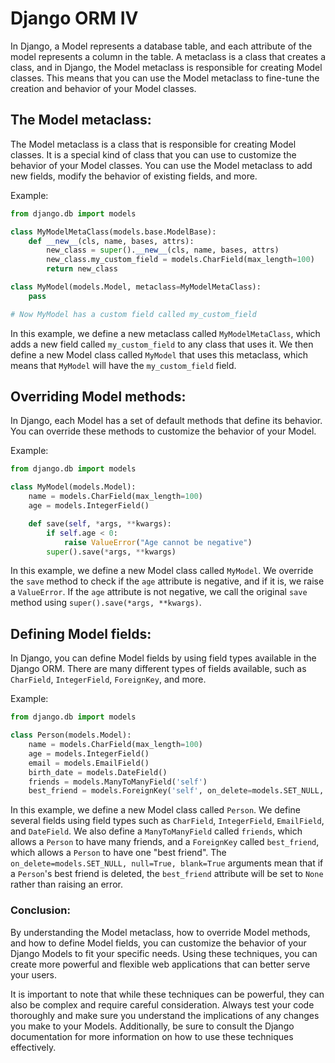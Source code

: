 # Django ORM IV

In Django, a Model represents a database table, and each attribute of the model represents a column in the table. A metaclass is a class that creates a class, and in Django, the Model metaclass is responsible for creating Model classes. This means that you can use the Model metaclass to fine-tune the creation and behavior of your Model classes.

## The Model metaclass:

The Model metaclass is a class that is responsible for creating Model classes. It is a special kind of class that you can use to customize the behavior of your Model classes. You can use the Model metaclass to add new fields, modify the behavior of existing fields, and more.

Example:

```python
from django.db import models

class MyModelMetaClass(models.base.ModelBase):
    def __new__(cls, name, bases, attrs):
        new_class = super().__new__(cls, name, bases, attrs)
        new_class.my_custom_field = models.CharField(max_length=100)
        return new_class

class MyModel(models.Model, metaclass=MyModelMetaClass):
    pass

# Now MyModel has a custom field called my_custom_field
```

In this example, we define a new metaclass called `MyModelMetaClass`, which adds a new field called `my_custom_field` to any class that uses it. We then define a new Model class called `MyModel` that uses this metaclass, which means that `MyModel` will have the `my_custom_field` field.

## Overriding Model methods:

In Django, each Model has a set of default methods that define its behavior. You can override these methods to customize the behavior of your Model.

Example:

```python
from django.db import models

class MyModel(models.Model):
    name = models.CharField(max_length=100)
    age = models.IntegerField()

    def save(self, *args, **kwargs):
        if self.age < 0:
            raise ValueError("Age cannot be negative")
        super().save(*args, **kwargs)
```

In this example, we define a new Model class called `MyModel`. We override the `save` method to check if the `age` attribute is negative, and if it is, we raise a `ValueError`. If the `age` attribute is not negative, we call the original `save` method using `super().save(*args, **kwargs)`.

## Defining Model fields:

In Django, you can define Model fields by using field types available in the Django ORM. There are many different types of fields available, such as `CharField`, `IntegerField`, `ForeignKey`, and more.

Example:

```python
from django.db import models

class Person(models.Model):
    name = models.CharField(max_length=100)
    age = models.IntegerField()
    email = models.EmailField()
    birth_date = models.DateField()
    friends = models.ManyToManyField('self')
    best_friend = models.ForeignKey('self', on_delete=models.SET_NULL, null=True, blank=True, related_name='best_friend_of')
```

In this example, we define a new Model class called `Person`. We define several fields using field types such as `CharField`, `IntegerField`, `EmailField`, and `DateField`. We also define a `ManyToManyField` called `friends`, which allows a `Person` to have many friends, and a `ForeignKey` called `best_friend`, which allows a `Person` to have one "best friend". The `on_delete=models.SET_NULL, null=True, blank=True` arguments mean that if a `Person`'s best friend is deleted, the `best_friend` attribute will be set to `None` rather than raising an error.

### Conclusion:

By understanding the Model metaclass, how to override Model methods, and how to define Model fields, you can customize the behavior of your Django Models to fit your specific needs. Using these techniques, you can create more powerful and flexible web applications that can better serve your users.

It is important to note that while these techniques can be powerful, they can also be complex and require careful consideration. Always test your code thoroughly and make sure you understand the implications of any changes you make to your Models. Additionally, be sure to consult the Django documentation for more information on how to use these techniques effectively.

